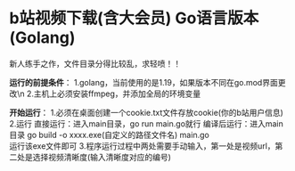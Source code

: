 # b站视频下载(含大会员) Go语言版本(Golang) 
新人练手之作，文件目录分得比较乱，求轻喷！！

**运行的前提条件**：
1.golang，当前使用的是1.19，如果版本不同在go.mod界面更改\n
2.主机上必须安装ffmpeg，并添加全局的环境变量

**开始运行**：
1.必须在桌面创建一个cookie.txt文件存放cookie(你的b站用户信息)
2.运行
直接运行：进入main目录，go run main.go就行
编译后运行：进入main目录 go build -o xxxx.exe(自定义的路径文件名) main.go  
           运行该exe文件即可
3.程序运行过程中两处需要手动输入，第一处是视频url，第二处是选择视频清晰度(输入清晰度对应的编号)

